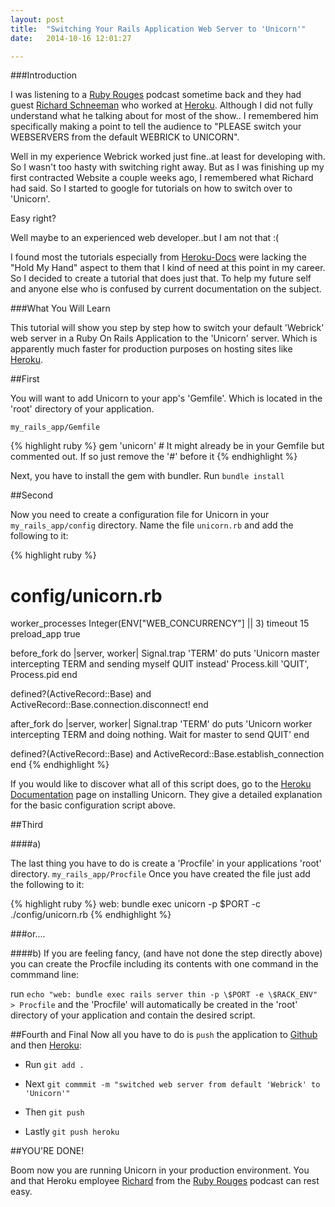 ```yaml
---
layout: post
title:  "Switching Your Rails Application Web Server to 'Unicorn'"
date:   2014-10-16 12:01:27

---
```

###Introduction

I was listening to a [Ruby Rouges][richard-pod] podcast sometime back and they had guest [Richard Schneeman][richard] who worked at [Heroku][heroku]. Although I 
did not fully understand what he talking about for most of the show.. I remembered him specifically making a point to 
tell the audience to "PLEASE switch your WEBSERVERS from the default WEBRICK to UNICORN".  

Well in my experience Webrick worked just fine..at least for developing with.  So I wasn't too hasty with
switching right away.  But as I was finishing up my first contracted Website a couple weeks ago, I remembered what
Richard had said. So I started to google for tutorials on how to switch over to 'Unicorn'.

Easy right?  

Well maybe to an experienced web developer..but I am not that :(

I found most the tutorials especially from [Heroku-Docs][heroku-docs] were lacking the "Hold My Hand" aspect to them that I kind of need
at this point in my career.  So I decided to create a tutorial that does just that.  To help my future self and anyone
else who is confused by current documentation on the subject. 


###What You Will Learn

This tutorial will show you step by step how to switch your default 'Webrick' web server in a Ruby On Rails Application 
to the 'Unicorn' server. Which is apparently much faster for production purposes on hosting sites like [Heroku][heroku].

##First


You will want to add Unicorn to your app's 'Gemfile'.  Which is located in the 'root' directory of
your application.

`my_rails_app/Gemfile`

 {% highlight ruby %}
	gem 'unicorn' # It might already be in your Gemfile but commented out. If so just remove the '#' before it
{% endhighlight %}

Next, you have to install the gem with bundler.  Run `bundle install` 


##Second

Now you need to create a configuration file for Unicorn in your `my_rails_app/config` directory.
Name the file `unicorn.rb` and add the following to it:

{% highlight ruby %}
# config/unicorn.rb
worker_processes Integer(ENV["WEB_CONCURRENCY"] || 3)
timeout 15
preload_app true

before_fork do |server, worker|
  Signal.trap 'TERM' do
    puts 'Unicorn master intercepting TERM and sending myself QUIT instead'
    Process.kill 'QUIT', Process.pid
  end

  defined?(ActiveRecord::Base) and
    ActiveRecord::Base.connection.disconnect!
end

after_fork do |server, worker|
  Signal.trap 'TERM' do
    puts 'Unicorn worker intercepting TERM and doing nothing. Wait for master to send QUIT'
  end

  defined?(ActiveRecord::Base) and
    ActiveRecord::Base.establish_connection
end
{% endhighlight %}

If you would like to discover what all of this script does, go to the [Heroku Documentation][heroku-docs] page 
on installing Unicorn.  They give a detailed explanation for the basic configuration script above.  

##Third 

####a)

The last thing you have to do is create a 'Procfile' in your applications 'root' directory. `my_rails_app/Procfile`
Once you have created the file just add the following to it:

{% highlight ruby %}
	web: bundle exec unicorn -p $PORT  -c ./config/unicorn.rb
{% endhighlight %}

###or....

####b)
If you are feeling fancy, (and have not done the step directly above) 
you can create the Procfile including its contents with one command in the commmand line:

run `echo "web: bundle exec rails server thin -p \$PORT -e \$RACK_ENV" > Procfile`
and the 'Procfile' will automatically be created in the 'root' directory of your application and contain
the desired script.

##Fourth and Final
Now all you have to do is `push` the application to [Github][github] and then [Heroku][heroku]:

* Run `git add .`

* Next `git commmit -m "switched web server from default 'Webrick' to 'Unicorn'"`

* Then `git push`

* Lastly `git push heroku`

##YOU'RE DONE!

Boom now you are running Unicorn in your production environment. You and that Heroku employee [Richard][richard] from
the [Ruby Rouges][richard-pod] podcast can rest easy. 

[heroku]:      http://heroku.com
[heroku-docs]: https://devcenter.heroku.com/articles/rails-unicorn

[richard-pod]: 		 http://rubyrogues.com/140-rr-heroku-with-richard-schneeman/
[richard]: https://twitter.com/schneems
[github]:  		http://github.com	
[jekyll-help]: https://github.com/jekyll/jekyll-help


